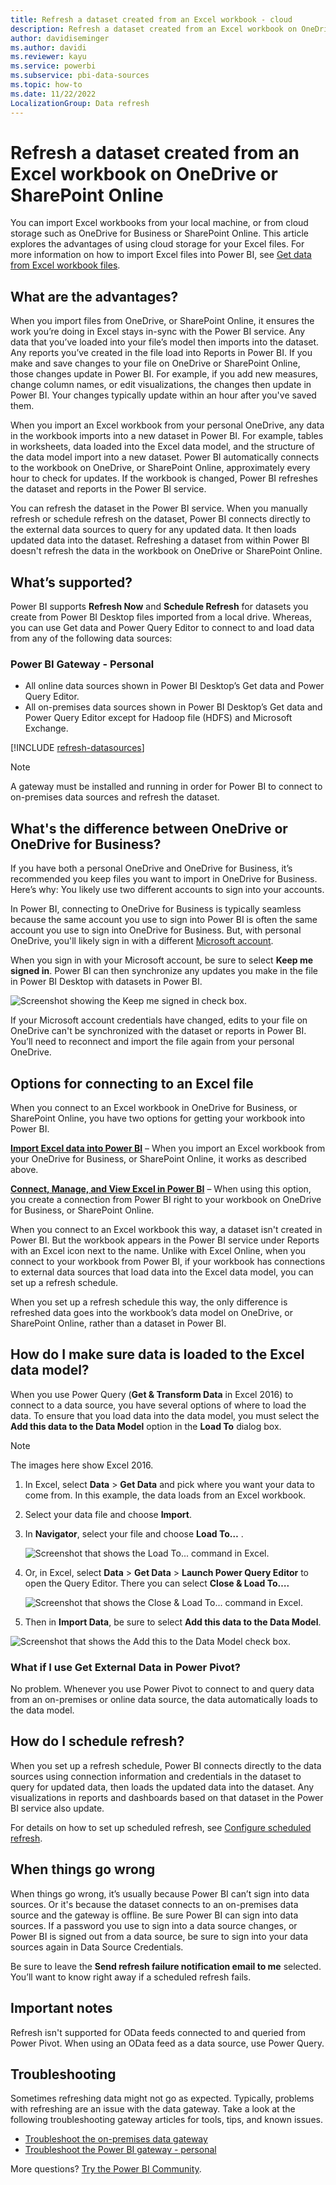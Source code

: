 ```yaml
---
title: Refresh a dataset created from an Excel workbook - cloud
description: Refresh a dataset created from an Excel workbook on OneDrive, or SharePoint Online
author: davidiseminger
ms.author: davidi
ms.reviewer: kayu
ms.service: powerbi
ms.subservice: pbi-data-sources
ms.topic: how-to
ms.date: 11/22/2022
LocalizationGroup: Data refresh
---
```


# Refresh a dataset created from an Excel workbook on OneDrive or SharePoint Online

You can import Excel workbooks from your local machine, or from cloud storage such as OneDrive for Business or SharePoint Online. This article explores the advantages of using cloud storage for your Excel files. For more information on how to import Excel files into Power BI, see [Get data from Excel workbook files](service-excel-workbook-files.md).

## What are the advantages?

When you import files from OneDrive, or SharePoint Online, it ensures the work you’re doing in Excel stays in-sync with the Power BI service. Any data that you’ve loaded into your file’s model then imports into the dataset. Any reports you’ve created in the file load into Reports in Power BI. If you make and save changes to your file on OneDrive or SharePoint Online, those changes update in Power BI. For example, if you add new measures, change column names, or edit visualizations, the changes then update in Power BI. Your changes typically update within an hour after you've saved them.

When you import an Excel workbook from your personal OneDrive, any data in the workbook imports into a new dataset in Power BI. For example, tables in worksheets, data loaded into the Excel data model, and the structure of the data model import into a new dataset. Power BI automatically connects to the workbook on OneDrive, or SharePoint Online, approximately every hour to check for updates. If the workbook is changed, Power BI refreshes the dataset and reports in the Power BI service.

You can refresh the dataset in the Power BI service. When you manually refresh or schedule refresh on the dataset, Power BI connects directly to the external data sources to query for any updated data. It then loads updated data into the dataset. Refreshing a dataset from within Power BI doesn't refresh the data in the workbook on OneDrive or SharePoint Online.

## What’s supported?

Power BI supports **Refresh Now** and **Schedule Refresh** for datasets you create from Power BI Desktop files imported from a local drive. Whereas, you can use Get data and Power Query Editor to connect to and load data from any of the following data sources:  

### Power BI Gateway - Personal

* All online data sources shown in Power BI Desktop’s Get data and Power Query Editor.
* All on-premises data sources shown in Power BI Desktop’s Get data and Power Query Editor except for Hadoop file (HDFS) and Microsoft Exchange.

<!-- Refresh Data sources-->
[!INCLUDE [refresh-datasources](../includes/refresh-datasources.md)]

> [!NOTE]
> A gateway must be installed and running in order for Power BI to connect to on-premises data sources and refresh the dataset.
>
>

## What's the difference between OneDrive or OneDrive for Business?

If you have both a personal OneDrive and OneDrive for Business, it’s recommended you keep files you want to import in OneDrive for Business. Here’s why: You likely use two different accounts to sign into your accounts.

In Power BI, connecting to OneDrive for Business is typically seamless because the same account you use to sign into Power BI is often the same account you use to sign into OneDrive for Business. But, with personal OneDrive, you'll likely sign in with a different [Microsoft account](https://account.microsoft.com).

When you sign in with your Microsoft account, be sure to select **Keep me signed in**. Power BI can then synchronize any updates you make in the file in Power BI Desktop with datasets in Power BI.  

![Screenshot showing the Keep me signed in check box.](media/refresh-excel-file-onedrive/refresh_signin_keepmesignedin.png)

If your Microsoft account credentials have changed, edits to your file on OneDrive can't be synchronized with the dataset or reports in Power BI. You’ll need to reconnect and import the file again from your personal OneDrive.

## Options for connecting to an Excel file

When you connect to an Excel workbook in OneDrive for Business, or SharePoint Online, you have two options for getting your workbook into Power BI.

[**Import Excel data into Power BI**](service-excel-workbook-files.md#import-or-connect-to-an-excel-workbook-from-power-bi) – When you import an Excel workbook from your OneDrive for Business, or SharePoint Online, it works as described above.

[**Connect, Manage, and View Excel in Power BI**](service-excel-workbook-files.md#one-excel-workbook--two-ways-to-use-it) – When using this option, you create a connection from Power BI right to your workbook on OneDrive for Business, or SharePoint Online.

When you connect to an Excel workbook this way, a dataset isn't created in Power BI. But the workbook appears in the Power BI service under Reports with an Excel icon next to the name. Unlike with Excel Online, when you connect to your workbook from Power BI, if your workbook has connections to external data sources that load data into the Excel data model, you can set up a refresh schedule.

When you set up a refresh schedule this way, the only difference is refreshed data goes into the workbook’s data model on OneDrive, or SharePoint Online, rather than a dataset in Power BI.

## How do I make sure data is loaded to the Excel data model?

When you use Power Query (**Get & Transform Data** in Excel 2016) to connect to a data source, you have several options of where to load the data. To ensure that you load data into the data model, you must select the **Add this data to the Data Model** option in the **Load To** dialog box.

> [!NOTE]
> The images here show Excel 2016.
>
>

1. In Excel, select **Data** > **Get Data**  and pick where you want your data to come from. In this example, the data loads from an Excel workbook.
1. Select your data file and choose **Import**.
1. In **Navigator**, select your file and choose **Load To…** .

   ![Screenshot that shows the Load To... command in Excel.](media/refresh-excel-file-onedrive/refresh_loadtodm_1.png)

1. Or, in Excel, select **Data** > **Get Data** > **Launch Power Query Editor** to open the Query Editor. There you can select **Close & Load To….**  

   ![Screenshot that shows the Close & Load To... command in Excel.](media/refresh-excel-file-onedrive/refresh_loadtodm_2.png)

1. Then in **Import Data**, be sure to select **Add this data to the Data Model**.  

![Screenshot that shows the Add this to the Data Model check box.](media/refresh-excel-file-onedrive/refresh_loadtodm_3.png)

### What if I use Get External Data in Power Pivot?

No problem. Whenever you use Power Pivot to connect to and query data from an on-premises or online data source, the data automatically loads to the data model.

## How do I schedule refresh?

When you set up a refresh schedule, Power BI connects directly to the data sources using connection information and credentials in the dataset to query for updated data, then loads the updated data into the dataset. Any visualizations in reports and dashboards based on that dataset in the Power BI service also update.

For details on how to set up scheduled refresh, see [Configure scheduled refresh](refresh-scheduled-refresh.md).

## When things go wrong

When things go wrong, it’s usually because Power BI can’t sign into data sources. Or it's because the dataset connects to an on-premises data source and the gateway is offline. Be sure Power BI can sign into data sources. If a password you use to sign into a data source changes, or Power BI is signed out from a data source, be sure to sign into your data sources again in Data Source Credentials.

Be sure to leave the **Send refresh failure notification email to me** selected. You’ll want to know right away if a scheduled refresh fails.

## Important notes

Refresh isn't supported for OData feeds connected to and queried from Power Pivot. When using an OData feed as a data source, use Power Query.

## Troubleshooting

Sometimes refreshing data might not go as expected. Typically, problems with refreshing are an issue with the data gateway. Take a look at the following troubleshooting gateway articles for tools, tips, and known issues.

* [Troubleshoot the on-premises data gateway](service-gateway-onprem-tshoot.md)
* [Troubleshoot the Power BI gateway - personal](service-admin-troubleshooting-power-bi-personal-gateway.md)

More questions? [Try the Power BI Community](https://community.powerbi.com/).